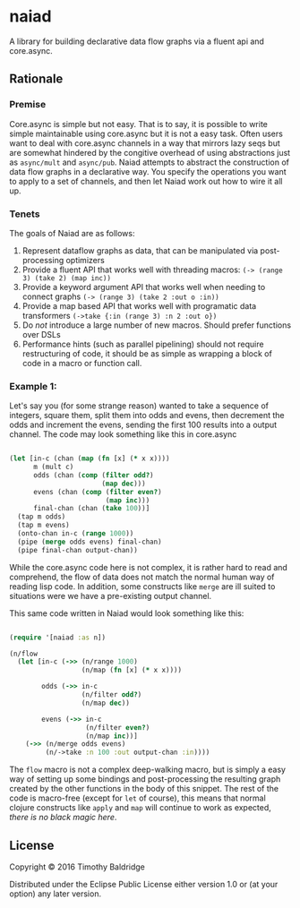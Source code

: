 # naiad

A library for building declarative data flow graphs via a fluent api and core.async.

## Rationale
### Premise
Core.async is simple but not easy. That is to say, it is possible to write simple maintainable using core.async but it
is not a easy task. Often users want to deal with core.async channels in a way that mirrors lazy seqs but are somewhat
hindered by the congitive overhead of using abstractions just as `async/mult` and `async/pub`. Naiad attempts to abstract
the construction of data flow graphs in a declarative way. You specify the operations you want to apply to a set of channels,
and then let Naiad work out how to wire it all up.

### Tenets
The goals of Naiad are as follows:
1) Represent dataflow graphs as data, that can be manipulated via post-processing optimizers
2) Provide a fluent API that works well with threading macros: `(-> (range 3) (take 2) (map inc))`
3) Provide a keyword argument API that works well when needing to connect graphs `(-> (range 3) (take 2 :out o :in))`
4) Provide a map based API that works well with programatic data transformers `(->take {:in (range 3) :n 2 :out o})`
5) Do *not* introduce a large number of new macros. Should prefer functions over DSLs
6) Performance hints (such as parallel pipelining) should not require restructuring of code, it should be as simple as
wrapping a block of code in a macro or function call.



### Example 1:
Let's say you (for some strange reason) wanted to take a sequence of integers, square them,
split them into odds and evens, then decrement the odds and increment the evens, sending the first 100 results into a
output channel. The code may look something like this in core.async

```clojure

(let [in-c (chan (map (fn [x] (* x x))))
      m (mult c)
      odds (chan (comp (filter odd?)
                       (map dec)))
      evens (chan (comp (filter even?)
                        (map inc)))
      final-chan (chan (take 100))]
  (tap m odds)
  (tap m evens)
  (onto-chan in-c (range 1000))
  (pipe (merge odds evens) final-chan)
  (pipe final-chan output-chan))

```

While the core.async code here is not complex, it is rather hard to read and comprehend, the flow of data does not match
the normal human way of reading lisp code. In addition, some constructs like `merge` are ill suited to situations were we
have a pre-existing output channel.

This same code written in Naiad would look something like this:

```clojure

(require '[naiad :as n])

(n/flow
  (let [in-c (->> (n/range 1000)
                  (n/map (fn [x] (* x x))))

        odds (->> in-c
                  (n/filter odd?)
                  (n/map dec))

        evens (->> in-c
                   (n/filter even?)
                   (n/map inc))]
    (->> (n/merge odds evens)
         (n/->take :n 100 :out output-chan :in))))

```

The `flow` macro is not a complex deep-walking macro, but is simply a easy way of setting up some bindings and post-processing
the resulting graph created by the other functions in the body of this snippet. The rest of the code is macro-free (except
for `let` of course), this means that normal clojure constructs like `apply` and `map` will continue to work as expected,
*there is no black magic here*.

## License

Copyright © 2016 Timothy Baldridge

Distributed under the Eclipse Public License either version 1.0 or (at
your option) any later version.
